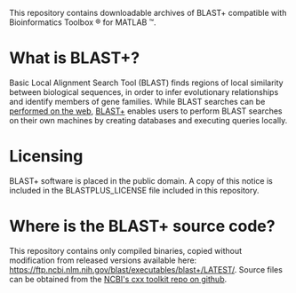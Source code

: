 
This repository contains downloadable archives of BLAST+ compatible with Bioinformatics Toolbox ® for MATLAB ™.

# What is BLAST+?
Basic Local Alignment Search Tool (BLAST) finds regions of local similarity between biological sequences, in order to infer evolutionary relationships and identify members of gene families. While BLAST searches can be [performed on the web](https://blast.ncbi.nlm.nih.gov/Blast.cgi), [BLAST+](https://blast.ncbi.nlm.nih.gov/doc/blast-help/downloadblastdata.html) enables users to perform BLAST searches on their own machines by creating databases and executing queries locally.
 
# Licensing
BLAST+ software is placed in the public domain. A copy of this notice is included in the BLASTPLUS_LICENSE file included in this repository.

# Where is the BLAST+ source code?
This repository contains only compiled binaries, copied without modification from released versions available here: https://ftp.ncbi.nlm.nih.gov/blast/executables/blast+/LATEST/. Source files can be obtained from the [NCBI's cxx toolkit repo on github](https://github.com/ncbi/ncbi-cxx-toolkit-public/). 
